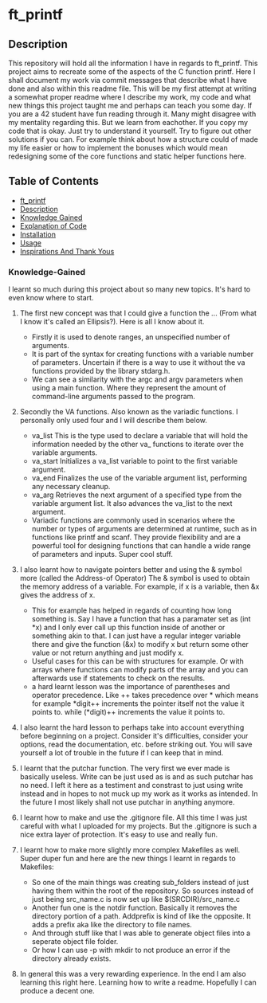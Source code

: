 # ft_printf
## Description

This repository will hold all the information I have in regards to ft_printf. This project aims to recreate some of the aspects of the C function printf. Here I shall document my work via commit messages that describe what I have done and also within this readme file. This will be my first attempt at writing a somewhat proper readme where I describe my work, my code and what new things this project taught me and perhaps can teach you some day. If you are a 42 student have fun reading through it. Many might disagree with my mentality regarding this. But we learn from eachother. If you copy my code that is okay. Just try to understand it yourself. Try to figure out other solutions if you can. For example think about how a structure could of made my life easier or how to implement the bonuses which would mean redesigning some of the core functions and static helper functions here. 

## Table of Contents

- [ft_printf](#ft_printf)
- [Description](#description)
- [Knowledge Gained](#Knowledge-Gained)
- [Explanation of Code](#Explanation-of-Code)
- [Installation](#installation)
- [Usage](#usage)
- [Inspirations And Thank Yous](#inspirations-and-thank-you)

### Knowledge-Gained

I learnt so much during this project about so many new topics. It's hard to even know where to start. 

1.  The first new concept was that I could give a function the ... (From what I know it's called an Ellipsis?). Here is all I know about it.
    -  Firstly it is used to denote ranges, an unspecified number of arguments.
    - It is part of the syntax for creating functions with a variable number of parameters. Uncertain if there is a way to use it without the va functions provided by the library stdarg.h.
    - We can see a similarity with the argc and argv parameters when using a main function. Where they represent the amount of command-line arguments passed to the program.

2.  Secondly the VA functions. Also known as the variadic functions. I personally only used four and I will describe them below.
    - va_list This is the type used to declare a variable that will hold the information needed by the other va_ functions to iterate over the variable arguments.
    - va_start Initializes a va_list variable to point to the first variable argument.
    - va_end Finalizes the use of the variable argument list, performing any necessary cleanup.
    - va_arg Retrieves the next argument of a specified type from the variable argument list. It also advances the va_list to the next argument.
    - Variadic functions are commonly used in scenarios where the number or types of arguments are determined at runtime, such as in functions like printf and scanf. They provide flexibility and are a powerful tool for designing functions that can handle a wide range of parameters and inputs. Super cool stuff.
3.  I also learnt how to navigate pointers better and using the & symbol more (called the Address-of Operator) The & symbol is used to obtain the memory address of a variable. For example, if x is a variable, then &x gives the address of x.
    - This for example has helped in regards of counting how long something is. Say I have a function that has a paramater set as (int *x) and I only ever call up this function inside of another or something akin to that. I can just have a regular integer variable there and give the function (&x) to modify x but return some other value or not return anything and just modify x.
    - Useful cases for this can be with structures for example. Or with arrays where functions can modify parts of the array and you can afterwards use if statements to check on the results.
    - a hard learnt lesson was the importance of parentheses and operator precedence. Like ++ takes precedence over * which means for example *digit++ increments the pointer itself not the value it points to. while (*digit)++ increments the value it points to. 
4.  I also learnt the hard lesson to perhaps take into account everything before beginning on a project. Consider it's difficulties, consider your options, read the documentation, etc. before striking out. You will save yourself a lot of trouble in the future if I can keep that in mind.
5.   I learnt that the putchar function. The very first we ever made is basically useless. Write can be just used as is and as such putchar has no need. I left it here as a testiment and constrast to just using write instead and in hopes to not muck up my work as it works as intended. In the future I most likely shall not use putchar in anything anymore.
6.   I learnt how to make and use the .gitignore file. All this time I was just careful with what I uploaded for my projects. But the .gitignore is such a nice extra layer of protection. It's easy to use and really fun.
7.   I learnt how to make more slightly more complex Makefiles as well. Super duper fun and here are the new things I learnt in regards to Makefiles:
     - So one of the main things was creating sub_folders instead of just having them within the root of the repository. So sources instead of just being src_name.c is now set up like $(SRCDIR)/src_name.c
     - Another fun one is the notdir function. Basically it removes the directory portion of a path.  Addprefix is kind of like the opposite. It adds a prefix aka like the directory to file names.
     - And through stuff like that I was able to generate object files into a seperate object file folder.
     - Or how I can use -p with mkdir to not produce an error if the directory already exists.
8.  In general this was a very rewarding experience. In the end I am also learning this right here. Learning how to write a readme. Hopefully I can produce a decent one.
     
